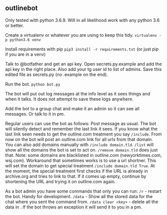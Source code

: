 ## outlinebot

Only tested with python 3.6.9. Will in all likelihood work with any python 3.6 or better.

Create a virtualenv or whatever you are using to keep this tidy.
`virtualenv -p python3.6 venv`

Install requirements with pip
`pip3 install -r requirements.txt` (or just pip if you are in a venv)

Talk to @botfather and get an api key.
Open secrets.py.example and add the api key in the right place. Also add your tg user id to list of admins.
Save this edited file as secrets.py (no .example on the end).

Run the bot.
`python bot.py`

The bot will put out log messages at the info level as it sees things and when it talks. It does not attempt to save these logs anywhere.

Add the bot to a group chat and make it an admin so it can see all messages. Or talk to it in pm.

Regular users can use the bot as follows:
Post message as usual. The bot will silently detect and remember the last link it sees.
If you know what the last link seen needs to get the outline.com treatment you say `/include`.
From now on the bot will post an outline.com link for all urls from that domain.
You can also add domains manually with `/include domain.tld`.
`/list` will show all the domains the bot is set to act on.
`/remove domain.tld` does just that.
Note: some domains are blacklisted in outline.com (newyorktimes.com, wsj.com). Workaround that sometimes works is to use a url shortner.
This will set the domain to get special treatment `/include domain.tld True`.
At the moment, the special treatment first checks if the URL is already in archive.org and tries to link to that. If it comes up empty, continue by shortening the URL and trying it on outline.com again.

As a bot admin you have some commands that only you can run:
`/r` - restart the bot. Handy for development.
`/data` - Show all the stored data for the chat where you sent the command from.
`/data clear <key>` - delete all the data in <key>.
If the bot throws an exception it will send it to you in a pm.

